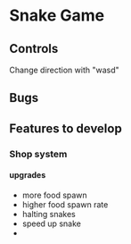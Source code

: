 # Snake Game

## Controls
Change direction with "wasd"

## Bugs

## Features to develop
### Shop system
#### upgrades
- more food spawn
- higher food spawn rate
- halting snakes
- speed up snake
- 
